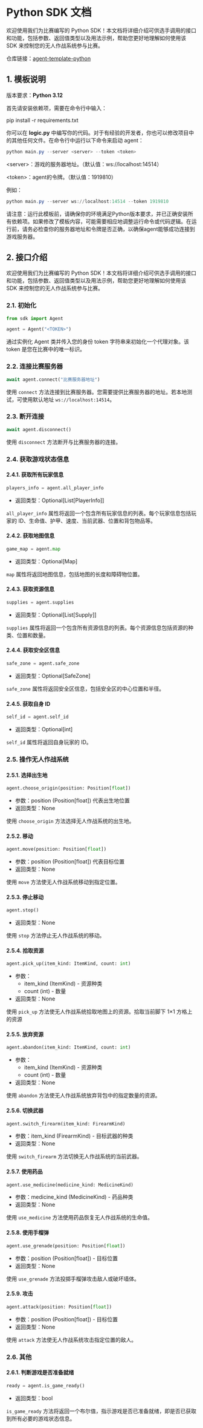 # Python SDK 文档

欢迎使用我们为比赛编写的 Python SDK！本文档将详细介绍可供选手调用的接口和功能，包括参数、返回值类型以及用法示例，帮助您更好地理解如何使用该 SDK 来控制您的无人作战系统参与比赛。

仓库链接：[agent-template-python](https://github.com/thuasta/thuai-7-agent-template-python)

## 1. 模板说明

版本要求：**Python 3.12**

首先请安装依赖项，需要在命令行中输入：

pip install -r requirements.txt

你可以在 **logic.py** 中编写你的代码。对于有经验的开发者，你也可以修改项目中的其他任何文件。在命令行中运行以下命令来启动 agent：

```PowerShell
python main.py --server <server> --token <token>
```

\<server\>：游戏的服务器地址。（默认值：ws://localhost:14514）  

\<token\>：agent的令牌。（默认值：1919810）

例如：

```PowerShell
python main.py --server ws://localhost:14514 --token 1919810
```

请注意：运行此模板前，请确保你的环境满足Python版本要求，并已正确安装所有依赖项。如果修改了模板内容，可能需要相应地调整运行命令或代码逻辑。在运行前，请务必检查你的服务器地址和令牌是否正确，以确保agent能够成功连接到游戏服务器。

## 2. 接口介绍

欢迎使用我们为比赛编写的 Python SDK！本文档将详细介绍可供选手调用的接口和功能，包括参数、返回值类型以及用法示例，帮助您更好地理解如何使用该 SDK 来控制您的无人作战系统参与比赛。

### 2.1. 初始化

```python
from sdk import Agent

agent = Agent("<TOKEN>")
```

通过实例化 Agent 类并传入您的身份 token 字符串来初始化一个代理对象。该 token 是您在比赛中的唯一标识。

### 2.2. 连接比赛服务器

```python
await agent.connect("比赛服务器地址")
```

使用 `connect` 方法连接到比赛服务器。您需要提供比赛服务器的地址。若本地测试，可使用默认地址 `ws://localhost:14514`。

### 2.3. 断开连接

```python
await agent.disconnect()
```

使用 `disconnect` 方法断开与比赛服务器的连接。

### 2.4. 获取游戏状态信息

#### 2.4.1. 获取所有玩家信息

```python
players_info = agent.all_player_info
```

- 返回类型：Optional[List[PlayerInfo]]

`all_player_info` 属性将返回一个包含所有玩家信息的列表。每个玩家信息包括玩家的 ID、生命值、护甲、速度、当前武器、位置和背包物品等。

#### 2.4.2. 获取地图信息

```python
game_map = agent.map
```

- 返回类型：Optional[Map]

`map` 属性将返回地图信息，包括地图的长度和障碍物位置。

#### 2.4.3. 获取资源信息

```python
supplies = agent.supplies
```

- 返回类型：Optional[List[Supply]]

`supplies` 属性将返回一个包含所有资源信息的列表。每个资源信息包括资源的种类、位置和数量。

#### 2.4.4. 获取安全区信息

```python
safe_zone = agent.safe_zone
```

- 返回类型：Optional[SafeZone]

`safe_zone` 属性将返回安全区信息，包括安全区的中心位置和半径。

#### 2.4.5. 获取自身 ID

```python
self_id = agent.self_id
```

- 返回类型：Optional[int]

`self_id` 属性将返回自身玩家的 ID。

### 2.5. 操作无人作战系统

#### 2.5.1. 选择出生地

```python
agent.choose_origin(position: Position[float])
```

- 参数：position (Position[float]) 代表出生地位置
- 返回类型：None

使用 `choose_origin` 方法选择无人作战系统的出生地。

#### 2.5.2. 移动

```python
agent.move(position: Position[float])
```

- 参数：position (Position[float]) 代表目标位置
- 返回类型：None

使用 `move` 方法使无人作战系统移动到指定位置。

#### 2.5.3. 停止移动

```python
agent.stop()
```

- 返回类型：None

使用 `stop` 方法停止无人作战系统的移动。

#### 2.5.4. 拾取资源

```python
agent.pick_up(item_kind: ItemKind, count: int)
```

- 参数：
  - item_kind (ItemKind) - 资源种类
  - count (int) - 数量
- 返回类型：None

使用 `pick_up` 方法使无人作战系统拾取地图上的资源。拾取当前脚下 1×1 方格上的资源

#### 2.5.5. 放弃资源

```python
agent.abandon(item_kind: ItemKind, count: int)
```

- 参数：
  - item_kind (ItemKind) - 资源种类
  - count (int) - 数量
- 返回类型：None

使用 `abandon` 方法使无人作战系统放弃背包中的指定数量的资源。

#### 2.5.6. 切换武器

```python
agent.switch_firearm(item_kind: FirearmKind)
```

- 参数：item_kind (FirearmKind) - 目标武器的种类
- 返回类型：None

使用 `switch_firearm` 方法切换无人作战系统的当前武器。

#### 2.5.7. 使用药品

```python
agent.use_medicine(medicine_kind: MedicineKind)
```

- 参数：medicine_kind (MedicineKind) - 药品种类
- 返回类型：None

使用 `use_medicine` 方法使用药品恢复无人作战系统的生命值。

#### 2.5.8. 使用手榴弹

```python
agent.use_grenade(position: Position[float])
```

- 参数：position (Position[float]) - 目标位置
- 返回类型：None

使用 `use_grenade` 方法投掷手榴弹攻击敌人或破坏墙体。

#### 2.5.9. 攻击

```python
agent.attack(position: Position[float])
```

- 参数：position (Position[float]) - 目标位置
- 返回类型：None

使用 `attack` 方法使无人作战系统攻击指定位置的敌人。

### 2.6. 其他

#### 2.6.1. 判断游戏是否准备就绪

```python
ready = agent.is_game_ready()
```

- 返回类型：bool

`is_game_ready` 方法将返回一个布尔值，指示游戏是否已准备就绪，即是否已获取到所有必要的游戏状态信息。
